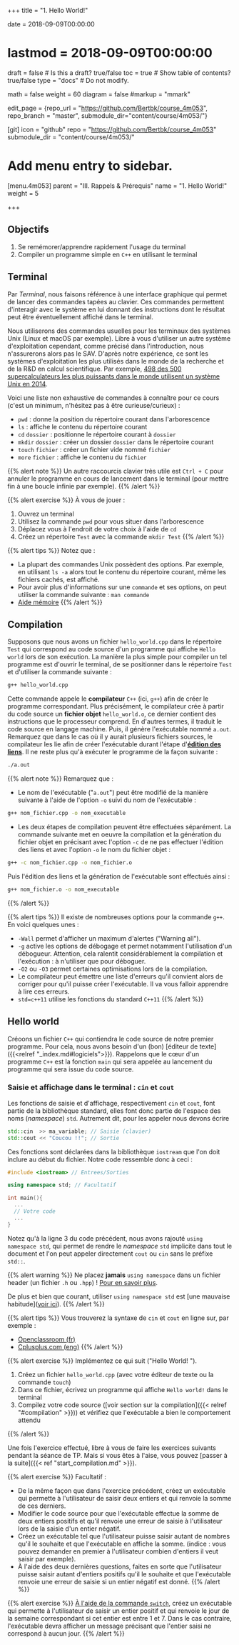 +++
title = "1. Hello World!"

date = 2018-09-09T00:00:00
# lastmod = 2018-09-09T00:00:00

draft = false  # Is this a draft? true/false
toc = true  # Show table of contents? true/false
type = "docs"  # Do not modify.


math = false
weight = 60
diagram = false
#markup = "mmark"


edit_page = {repo_url = "https://github.com/Bertbk/course_4m053", repo_branch = "master", submodule_dir="content/course/4m053/"}

[git]
  icon = "github"
  repo = "https://github.com/Bertbk/course_4m053"
  submodule_dir = "content/course/4m053/"

# Add menu entry to sidebar.
[menu.4m053]
  parent = "III. Rappels & Prérequis"
  name = "1. Hello World!"
  weight = 5

+++

## Objectifs

1. Se remémorer/apprendre rapidement l'usage du terminal
2. Compiler un programme simple en `C++` en utilisant le terminal


## Terminal

Par *Terminal*, nous faisons référence à une interface graphique qui permet de lancer des commandes tapées au clavier. Ces commandes permettent d'interagir avec le système en lui donnant des instructions dont le résultat peut être éventuellement affiché dans le terminal.

Nous utiliserons des commandes usuelles pour les terminaux des systèmes Unix (Linux et macOS par exemple). Libre à vous d'utiliser un autre système d'exploitation cependant, comme précisé dans l'introduction, nous n'assurerons alors pas le SAV. D'après notre expérience, ce sont les systèmes d'exploitation les plus utilisés dans le monde de la recherche et de la R\&D en calcul scientifique. Par exemple, [498 des 500 supercalculateurs les plus puissants dans le monde utilisent un système Unix en 2014](http://www.zdnet.fr/actualites/linux-accro-t-encore-sa-domination-des-supercalculateurs-39802945.htm).

Voici une liste non exhaustive de commandes à connaître pour ce cours (c'est un minimum, n'hésitez pas à être curieuse/curieux) :

- `pwd` : donne la position du répertoire courant dans l'arborescence
- `ls` : affiche le contenu du répertoire courant
- `cd` `dossier` : positionne le répertoire courant à `dossier`
- `mkdir` `dossier` : créer un dossier `dossier` dans le répertoire courant
- `touch` `fichier` : créer un fichier vide nommé `fichier`
- `more` `fichier` : affiche le contenu du `fichier`

{{% alert note %}}
Un autre raccourcis clavier très utile est `Ctrl + C`  pour annuler le programme en cours de lancement dans le terminal (pour mettre fin à une boucle infinie par exemple).
{{% /alert %}}

{{% alert exercise %}}
À vous de jouer :

1. Ouvrez un terminal
2. Utilisez la commande `pwd` pour vous situer dans l'arborescence
3. Déplacez vous à l'endroit de votre choix à l'aide de `cd`
4. Créez un répertoire `Test` avec la commande `mkdir Test`
{{% /alert %}}

{{% alert tips %}}
Notez que :

- La plupart des commandes Unix possèdent des options. Par exemple, en utilisant `ls -a` alors tout le contenu du répertoire courant, même les fichiers cachés, est affiché.
- Pour avoir plus d'informations sur une `commande` et ses options, on peut utiliser la commande suivante : `man commande`
- [Aide mémoire](http://www.generation-linux.fr/dl/Les_commandes_linux.pdf)
{{% /alert %}}

## Compilation

Supposons que nous avons un fichier `hello_world.cpp` dans le répertoire `Test` qui correspond au code source d'un programme qui affiche `Hello world` lors de son exécution. La manière la plus simple pour compiler un tel programme est d'ouvrir le terminal, de se positionner dans le répertoire `Test` et d'utiliser la commande suivante :

```bash
g++ hello_world.cpp
```

Cette commande appele le **compilateur** `C++` (ici, `g++`) afin de créer le programme correspondant. Plus précisément, le compilateur crée à partir du code source un **fichier objet** `hello_world.o`, ce dernier contient des instructions que le processeur comprend. En d'autres termes, il traduit le code source en langage machine. Puis, il génère l'exécutable nommé `a.out`. Remarquez que dans le cas où il y aurait plusieurs fichiers sources, le compilateur les lie afin de créer l'exécutable durant l'étape d'[**édition des liens**](https://fr.wikipedia.org/wiki/%C3%89dition_de_liens). Il ne reste plus qu'à exécuter le programme de la façon suivante :

```bash
./a.out
```

{{% alert note %}}
Remarquez que :

- Le nom de l'exécutable ("`a.out`") peut être modifié de la manière suivante à l'aide de l'option `-o` suivi du nom de l'exécutable :

```bash
g++ nom_fichier.cpp -o nom_executable
```
-  Les deux étapes de compilation peuvent être effectuées séparément. La commande suivante met en oeuvre la compilation et la génération du fichier objet en précisant avec l'option `-c` de ne pas effectuer l'édition des liens et avec l'option `-o` le nom du fichier objet :

```bash
g++ -c nom_fichier.cpp -o nom_fichier.o
```
Puis l'édition des liens et la génération de l'exécutable sont effectués ainsi :

```bash
g++ nom_fichier.o -o nom_executable
```
{{% /alert %}}

{{% alert tips %}}
Il existe de nombreuses options pour la commande `g++`. En voici quelques unes :

- `-Wall` permet d'afficher un maximum d'alertes ("Warning all").
- `-g` active les options de débogage et permet notamment l'utilisation d'un débogueur. Attention, cela ralentit considérablement la compilation et l'exécution : à n'utiliser que pour déboguer.
- `-O2` ou `-O3` permet certaines optimisations lors de la compilation.
- Le compilateur peut émettre une liste d'erreurs qu'il convient alors de corriger pour qu'il puisse créer l'exécutable. Il va vous falloir apprendre à lire ces erreurs.
- `std=c++11` utilise les fonctions du standard `C++11`
{{% /alert %}}


## Hello world

Créoons un fichier `C++` qui contiendra le code source de notre premier programme. Pour cela, nous avons besoin d'un (bon) [éditeur de texte]({{<relref "_index.md#logiciels">}}). Rappelons que le cœur d'un programme `C++` est la fonction `main` qui sera appelée au lancement du programme qui sera issue du code source.

### Saisie et affichage dans le terminal : `cin` et `cout`

Les fonctions de saisie et d'affichage, respectivement `cin` et `cout`, font partie de la bibliothèque standard, elles font donc partie de l'espace des noms (*namespace*) `std`. Autrement dit, pour les appeler nous devons écrire

```cpp
std::cin  >> ma_variable; // Saisie (clavier)
std::cout << "Coucou !!"; // Sortie
```

Ces fonctions sont déclarées dans la bibliothèque `iostream` que l'on doit inclure au début du fichier. Notre code ressemble donc à ceci :

```cpp
#include <iostream> // Entrees/Sorties

using namespace std; // Facultatif

int main(){
  ...
  // Votre code
  ...
}
```
Notez qu'à la ligne 3 du code précédent, nous avons rajouté `using namespace std`, qui permet de rendre le *namespace* `std` implicite dans tout le document et l'on peut appeler directement `cout` ou `cin` sans le préfixe `std::`.

{{% alert warning %}}
Ne placez **jamais** `using namespace` dans un fichier header (un fichier `.h` ou `.hpp`) ! [Pour en savoir plus](https://stackoverflow.com/questions/5849457/using-namespace-in-c-headers). 

De plus et bien que courant, utiliser `using namespace std` est [une mauvaise habitude]([voir ici](https://stackoverflow.com/a/1453605/14065)).
{{% /alert %}}

{{% alert tips %}}
Vous trouverez la syntaxe de `cin` et `cout` en ligne sur, par exemple :

- [Openclassroom (fr)](https://openclassrooms.com/fr/courses/1421911-du-c-au-c/1422044-premier-programme-c-avec-cout-et-cin)
- [Cplusplus.com (eng)](http://www.cplusplus.com/doc/tutorial/basic_io/)
{{% /alert %}}

{{% alert exercise %}}
Implémentez ce qui suit ("Hello World! ").

1. Créez un fichier `hello_world.cpp` (avec votre éditeur de texte ou la commande `touch`)
2. Dans ce fichier, écrivez un programme qui affiche `Hello world!` dans le terminal
3. Compilez votre code source ([voir section sur la compilation]({{< relref "#compilation" >}})) et vérifiez que l'exécutable a bien le comportement attendu

{{% /alert %}}

Une fois l'exercice effectué, libre à vous de faire les exercices suivants pendant la séance de TP. Mais si vous êtes à l'aise, vous pouvez [passer à la suite]({{< ref "start_compilation.md" >}}).

{{% alert exercise %}}
Facultatif :

- De la même façon que dans l'exercice précédent, créez un exécutable qui permette à l'utilisateur de saisir deux entiers et qui renvoie la somme de ces derniers.
- Modifier le code source pour que l'exécutable effectue la somme de deux entiers positifs et qu'il renvoie une erreur de saisie à l'utilisateur lors de la saisie d'un entier négatif.
- Créez un exécutable tel que l'utilisateur puisse saisir autant de nombres qu'il le souhaite et que l'exécutable en affiche la somme. (indice : vous pouvez demander en premier à l'utilisateur combien d'entiers il veut saisir par exemple).
- À l'aide des deux dernières questions, faites en sorte que l'utilisateur puisse saisir autant d'entiers positifs qu'il le souhaite et que l'exécutable renvoie une erreur de saisie si un entier négatif est donné.
{{% /alert %}}

{{% alert exercise %}}
[À l'aide de la commande `switch`](https://en.cppreference.com/w/cpp/language/switch), créez un exécutable qui permette à l'utilisateur de saisir un entier positif et qui renvoie le jour de la semaine correspondant si cet entier est entre 1 et 7. Dans le cas contraire, l'exécutable devra afficher un message précisant que l'entier saisi ne correspond à aucun jour.
{{% /alert %}}
